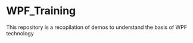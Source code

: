 # WPF_Training
This repository is a recopilation of demos to understand the basis of WPF technology

